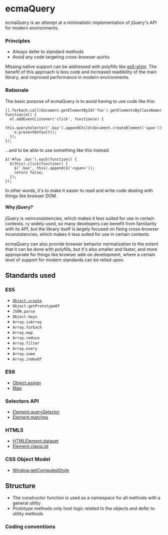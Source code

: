 # ecmaQuery

ecmaQuery is an attempt at a minimalistic implementation of jQuery's API for
modern environments.

### Principles

  * Always defer to standard methods
  * Avoid any code targeting cross-browser quirks

Missing native support can be addressed with polyfills like
[es5-shim](https://github.com/es-shims/es5-shim). The benefit of this
approach is less code and increased readibility of the main library,
and improved performance in modern environments.

### Rationale

The basic purpose of ecmaQuery is to avoid having to use code like this:

```
[].forEach.call(document.getElementById('foo').getElementsByClassName('bar'), function(el) {
  el.addEventListener('click', function(e) {
    this.querySelector('.baz').appendChild(document.createElement('span'));
    e.preventDefault();
  });
});
```

…and to be able to use something like this instead:

```
$('#foo .bar').each(function() {
  $(this).click(function() {
    $('.baz', this).append($('<span>'));
    return false;
  });
});
```

In other words, it's to make it easier to read and write code dealing with
things like browser DOM.

#### Why jQuery?

jQuery is veinconsistencies, which makes it less suited for use in certain contexts.
ry widely used, so many developers can benefit from familiarity
with its API, but the library itself is largely focused on fixing cross-browser
inconsistencies, which makes it less suited for use in certain contexts.

ecmaQuery can also provide browser behavior normalization to the extent
that it can be done with polyfills, but it's also smaller and faster,
and more appropriate for things like browser add-on development, where a
certain level of support for modern standards can be relied upon.

## Standards used

### ES5

  * [`Object.create`](https://developer.mozilla.org/en-US/docs/Web/JavaScript/Reference/Global_Objects/Object/create)
  * `Object.getPrototypeOf`
  * `JSON.parse`
  * `Object.keys`
  * `Array.isArray`
  * `Array.forEach`
  * `Array.map`
  * `Array.reduce`
  * `Array.filter`
  * `Array.every`
  * `Array.some`
  * `Array.indexOf`

### ES6

  * [Object.assign](http://people.mozilla.org/~jorendorff/es6-draft.html#sec-19.1.2.1)
  * [Map](https://people.mozilla.org/~jorendorff/es6-draft.html#sec-map-constructor)

### Selectors API

  * [Element.querySelector](https://developer.mozilla.org/en-US/docs/Web/API/Element.querySelector)
  * [Element.matches](https://developer.mozilla.org/en-US/docs/Web/API/Element.matches)

### HTML5

  * [HTMLElement.dataset](https://developer.mozilla.org/en-US/docs/Web/API/HTMLElement.dataset)
  * [Element.classList](https://developer.mozilla.org/en-US/docs/Web/API/Element.classList)

### CSS Object Model

  * [Window.getComputedStyle](http://dev.w3.org/csswg/cssom/#dom-window-getcomputedstyle)

## Structure

  * The constructor function is used as a namespace for all methods with a general utility
  * Prototype methods only host logic related to the objects and defer to utility methods

### Coding conventions

